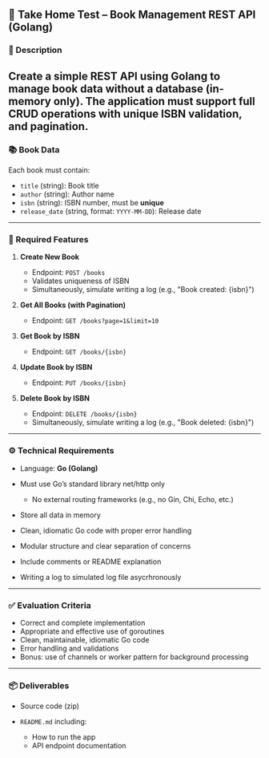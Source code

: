 ## 📘 **Take Home Test – Book Management REST API (Golang)**

### 🧾 Description

## Create a simple **REST API** using **Golang** to manage book data without a database (in-memory only). The application must support full **CRUD** operations with **unique ISBN validation**, and **pagination**.

### 📚 Book Data

Each book must contain:

- `title` (string): Book title
- `author` (string): Author name
- `isbn` (string): ISBN number, must be **unique**
- `release_date` (string, format: `YYYY-MM-DD`): Release date

---

### 🔧 Required Features

1. **Create New Book**

   - Endpoint: `POST /books`
   - Validates uniqueness of ISBN
   - Simultaneously, simulate writing a log (e.g., "Book created: {isbn}")

2. **Get All Books (with Pagination)**

   - Endpoint: `GET /books?page=1&limit=10`

3. **Get Book by ISBN**

   - Endpoint: `GET /books/{isbn}`

4. **Update Book by ISBN**

   - Endpoint: `PUT /books/{isbn}`

5. **Delete Book by ISBN**

   - Endpoint: `DELETE /books/{isbn}`
   - Simultaneously, simulate writing a log (e.g., "Book deleted: {isbn}")

---

### ⚙️ Technical Requirements

- Language: **Go (Golang)**
- Must use Go’s standard library net/http only

  - No external routing frameworks (e.g., no Gin, Chi, Echo, etc.)

- Store all data in memory
- Clean, idiomatic Go code with proper error handling
- Modular structure and clear separation of concerns
- Include comments or README explanation
- Writing a log to simulated log file asycrhronously

---

### ✅ Evaluation Criteria

- Correct and complete implementation
- Appropriate and effective use of goroutines
- Clean, maintainable, idiomatic Go code
- Error handling and validations
- Bonus: use of channels or worker pattern for background processing

---

### 📦 Deliverables

- Source code (zip)
- `README.md` including:

  - How to run the app
  - API endpoint documentation
